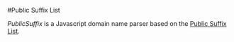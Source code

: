 #Public Suffix List

*PublicSuffix* is a Javascript domain name parser based on the [Public Suffix List](http://publicsuffix.org/).